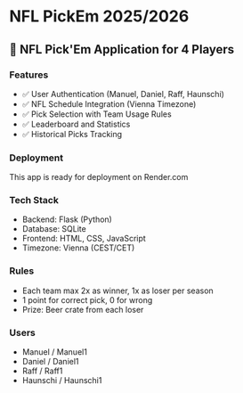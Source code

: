# NFL PickEm 2025/2026

## 🏈 NFL Pick'Em Application for 4 Players

### Features
- ✅ User Authentication (Manuel, Daniel, Raff, Haunschi)
- ✅ NFL Schedule Integration (Vienna Timezone)
- ✅ Pick Selection with Team Usage Rules
- ✅ Leaderboard and Statistics
- ✅ Historical Picks Tracking

### Deployment
This app is ready for deployment on Render.com

### Tech Stack
- Backend: Flask (Python)
- Database: SQLite
- Frontend: HTML, CSS, JavaScript
- Timezone: Vienna (CEST/CET)

### Rules
- Each team max 2x as winner, 1x as loser per season
- 1 point for correct pick, 0 for wrong
- Prize: Beer crate from each loser

### Users
- Manuel / Manuel1
- Daniel / Daniel1  
- Raff / Raff1
- Haunschi / Haunschi1
